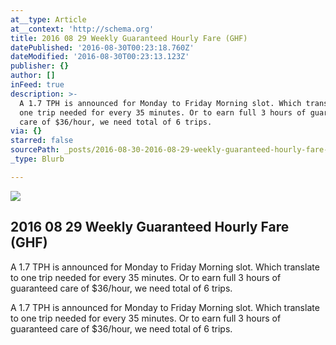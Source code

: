 ```yaml
---
at__type: Article
at__context: 'http://schema.org'
title: 2016 08 29 Weekly Guaranteed Hourly Fare (GHF)
datePublished: '2016-08-30T00:23:18.760Z'
dateModified: '2016-08-30T00:23:13.123Z'
publisher: {}
author: []
inFeed: true
description: >-
  A 1.7 TPH is announced for Monday to Friday Morning slot. Which translate to
  one trip needed for every 35 minutes. Or to earn full 3 hours of guaranteed
  care of $36/hour, we need total of 6 trips. 
via: {}
starred: false
sourcePath: _posts/2016-08-30-2016-08-29-weekly-guaranteed-hourly-fare-ghf.md
_type: Blurb

---
```

<article style=""><img src="http://the-grid-user-content.s3-us-west-2.amazonaws.com/3b7e7141-6457-4f66-99e5-9003accc2708.jpg" /><h1>2016 08 29 Weekly Guaranteed Hourly Fare (GHF)</h1><p>A 1.7 TPH is announced for Monday to Friday Morning slot. Which translate to one trip needed for every 35 minutes. Or to earn full 3 hours of guaranteed care of $36/hour, we need total of 6 trips. </p></article>

A 1.7 TPH is announced for Monday to Friday Morning slot. Which translate to one trip needed for every 35 minutes. Or to earn full 3 hours of guaranteed care of $36/hour, we need total of 6 trips.